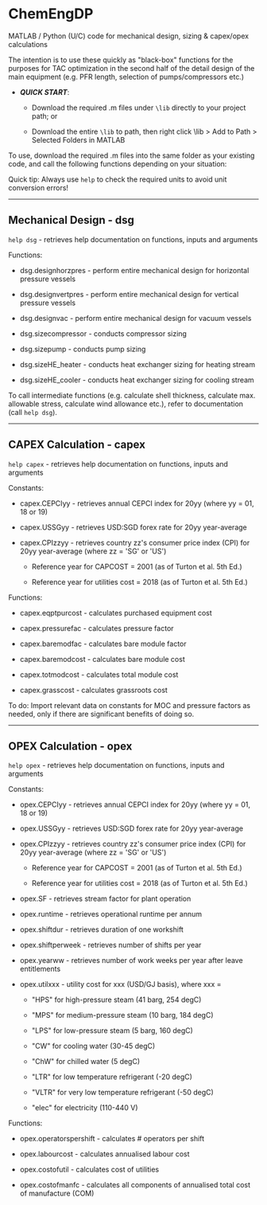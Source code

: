 # ChemEngDP
MATLAB / Python (U/C) code for mechanical design, sizing &amp; capex/opex calculations

The intention is to use these quickly as "black-box" functions for the purposes for TAC optimization in the second half of the detail design of the main equipment (e.g. PFR length, selection of pumps/compressors etc.)

- ***QUICK START***:

  - Download the required .m files under `\lib` directly to your project path; or

  - Download the entire `\lib` to path, then right click \lib > Add to Path > Selected Folders in MATLAB

To use, download the required .m files into the same folder as your existing code, and call the following functions depending on your situation:

Quick tip: Always use `help` to check the required units to avoid unit conversion errors!

------------------------------------------------

## Mechanical Design - dsg

`help dsg` - retrieves help documentation on functions, inputs and arguments

Functions:

- dsg.designhorzpres - perform entire mechanical design for horizontal pressure vessels

- dsg.designvertpres - perform entire mechanical design for vertical pressure vessels

- dsg.designvac - perform entire mechanical design for vacuum vessels

- dsg.sizecompressor - conducts compressor sizing

- dsg.sizepump - conducts pump sizing

- dsg.sizeHE_heater - conducts heat exchanger sizing for heating stream

- dsg.sizeHE_cooler - conducts heat exchanger sizing for cooling stream

To call intermediate functions (e.g. calculate shell thickness, calculate max. allowable stress, calculate wind allowance etc.), refer to documentation (call `help dsg`).

------------------------------------------------

## CAPEX Calculation - capex

`help capex` - retrieves help documentation on functions, inputs and arguments

Constants:

- capex.CEPCIyy - retrieves annual CEPCI index for 20yy (where yy = 01, 18 or 19)

- capex.USSGyy - retrieves USD:SGD forex rate for 20yy year-average

- capex.CPIzzyy - retrieves country zz's consumer price index (CPI) for 20yy year-average (where zz = 'SG' or 'US')

  - Reference year for CAPCOST = 2001 (as of Turton et al. 5th Ed.)

  - Reference year for utilities cost = 2018 (as of Turton et al. 5th Ed.)

Functions:

- capex.eqptpurcost - calculates purchased equipment cost

- capex.pressurefac - calculates pressure factor

- capex.baremodfac - calculates bare module factor

- capex.baremodcost - calculates bare module cost

- capex.totmodcost - calculates total module cost

- capex.grasscost - calculates grassroots cost

To do: Import relevant data on constants for MOC and pressure factors as needed, only if there are significant benefits of doing so.

------------------------------------------------

## OPEX Calculation - opex

`help opex` - retrieves help documentation on functions, inputs and arguments

Constants:

- opex.CEPCIyy - retrieves annual CEPCI index for 20yy (where yy = 01, 18 or 19)

- opex.USSGyy - retrieves USD:SGD forex rate for 20yy year-average

- opex.CPIzzyy - retrieves country zz's consumer price index (CPI) for 20yy year-average (where zz = 'SG' or 'US')

  - Reference year for CAPCOST = 2001 (as of Turton et al. 5th Ed.)

  - Reference year for utilities cost = 2018 (as of Turton et al. 5th Ed.)

- opex.SF - retrieves stream factor for plant operation

- opex.runtime - retrieves operational runtime per annum

- opex.shiftdur - retrieves duration of one workshift

- opex.shiftperweek - retrieves number of shifts per year

- opex.yearww - retrieves number of work weeks per year after leave entitlements

- opex.utilxxx - utility cost for xxx (USD/GJ basis), where xxx =

  - "HPS" for high-pressure steam (41 barg, 254 degC)

  - "MPS" for medium-pressure steam (10 barg, 184 degC)

  - "LPS" for low-pressure steam (5 barg, 160 degC)

  - "CW" for cooling water (30-45 degC)

  - "ChW" for chilled water (5 degC)

  - "LTR" for low temperature refrigerant (-20 degC)

  - "VLTR" for very low temperature refrigerant (-50 degC)

  - "elec" for electricity (110-440 V)

Functions:

- opex.operatorspershift - calculates # operators per shift

- opex.labourcost - calculates annualised labour cost

- opex.costofutil - calculates cost of utilities

- opex.costofmanfc - calculates all components of annualised total cost of manufacture (COM)